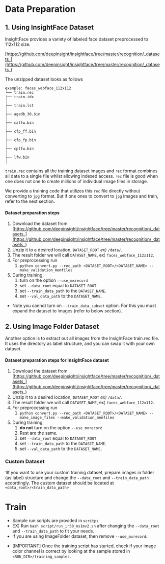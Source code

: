 
# Data Preparation

## 1. Using InsightFace Dataset

InsightFace provides a variety of labeled face dataset preprocessed to 112x112 size. 

[https://github.com/deepinsight/insightface/tree/master/recognition/_datasets_](https://github.com/deepinsight/insightface/tree/master/recognition/_datasets_)

The unzipped dataset looks as follows
```
example: faces_webface_112x112
└── train.rec   
├── train.idx                                                                                       │
├── train.lst                                                                                       │
├── agedb_30.bin                                                                                    │
├── calfw.bin                                                                                       │
├── cfp_ff.bin                                                                                      │
├── cfp_fp.bin                                                                                      │
├── cplfw.bin                                                                                       │
├── lfw.bin                                                                                         │
```

`train.rec` contains all the training dataset images and `rec` format combines all data to a single file 
whilst allowing indexed access. 
`rec` file is good when one does not one to create millions of individual image files in storage. 

We provide a training code that utilizes this `rec` file directly without converting to `jpg` format. 
But if one ones to convert to `jpg` images and train, refer to the next section. 

#### Dataset preparation steps

1. Download the dataset from [https://github.com/deepinsight/insightface/tree/master/recognition/_datasets_](https://github.com/deepinsight/insightface/tree/master/recognition/_datasets_) 
2. Unzip it to a desired location, `DATASET_ROOT`  _ex)_ `/data/`. 
3. The result folder we will call `DATASET_NAME`, ex) `faces_webface_112x112`.
4. For preprocessing run
   1. `python convert.py --rec_path <DATASET_ROOT>/<DATASET_NAME> --make_validation_memfiles`
5. During training, 
   1. turn on the option `--use_mxrecord` 
   2. set `--data_root` equal to `DATASET_ROOT`
   3. set `--train_data_path` to the `DATASET_NAME`.
   4. set `--val_data_path` to the `DATASET_NAME`.

* Note you cannot turn on `--train_data_subset` option. For this you must expand the dataset to images 
(refer to below section).

## 2. Using Image Folder Dataset

Another option is to extract out all images from the InsightFace train.rec file. 
It uses the directory as label structure, and you can swap it with your own dataset. 

#### Dataset preparation steps for InsightFace dataset

1. Download the dataset from [https://github.com/deepinsight/insightface/tree/master/recognition/_datasets_](https://github.com/deepinsight/insightface/tree/master/recognition/_datasets_) 
2. Unzip it to a desired location, `DATASET_ROOT`  _ex)_ `/data/`.
3. The result folder we will call `DATASET_NAME`, ex) `faces_webface_112x112`.
4. For preprocessing run
   1. `python convert.py --rec_path <DATASET_ROOT>/<DATASET_NAME> --make_image_files --make_validation_memfiles`
5. During training,
   1. **do not** turn on the option `--use_mxrecord`
   2. Rest are the same.
   3. set `--data_root` equal to `DATASET_ROOT`
   4. set `--train_data_path` to the `DATASET_NAME`.
   5. set `--val_data_path` to the `DATASET_NAME`.

### Custom Dataset

1If you want to use your custom training dataset, prepare images in folder (as label) structure 
and change the `--data_root` and `--train_data_path` accordingly. The custom dataset should be located at `<data_root>/<train_data_path>`


# Train 
- Sample run scripts are provided in `scritps`
- EX) Run `bash script/run_ir50_ms1mv2.sh` after changing the `--data_root` and `--train_data_path` to fit your needs. 
- If you are using ImageFolder dataset, then remove `--use_mxrecord`.
* [IMPORTANT] Once the training script has started, check if your image color channel is correct by looking at the sample stored in `<RUN_DIR>/training_samples`. 
